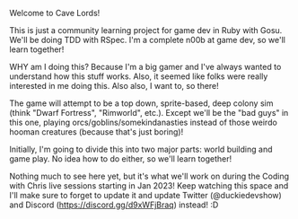 Welcome to Cave Lords!

This is just a community learning project for game dev in Ruby with Gosu. We'll be doing TDD with RSpec. I'm a complete n00b at game dev, so we'll learn together!

WHY am I doing this? Because I'm a big gamer and I've always wanted to understand how this stuff works. Also, it seemed like folks were really interested in me doing this. Also also, I want to, so there!

The game will attempt to be a top down, sprite-based, deep colony sim (think "Dwarf Fortress", "Rimworld", etc.). Except we'll be the "bad guys" in this one, playing orcs/goblins/somekindanasties instead of those weirdo hooman creatures (because that's just boring)!

Initially, I'm going to divide this into two major parts: world building and game play. No idea how to do either, so we'll learn together!

Nothing much to see here yet, but it's what we'll work on during the Coding with Chris live sessions starting in Jan 2023! Keep watching this space and I'll make sure to forget to update it and update Twitter (@duckiedevshow) and Discord (https://discord.gg/d9xWFjBraq) instead! :D

